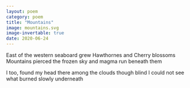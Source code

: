 ```yaml
---
layout: poem
category: poem
title: "Mountains"
image: mountains.svg
image-invertable: true
date: 2020-06-24
---
```


East of the western seaboard
grew Hawthornes and Cherry blossoms
Mountains pierced the frozen sky
and magma run beneath them

I too, found my head
there among the clouds
though blind I could not see
what burned slowly underneath
